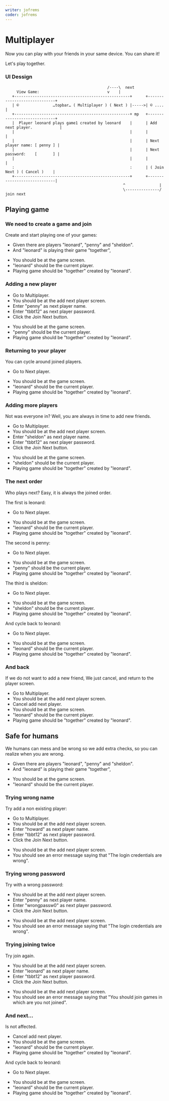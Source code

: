 ```yaml
---
writer: jofrems
coder: jofrems
---
```

# Multiplayer

Now you can play with your friends in your
same device. You can share it!

Let's play together.

### UI Dessign

```                   
                                             /----\  next                          
     View Game:                              v    |
   +---------------------------------------------------+      +-----------------------------+
   | ©               …topbar… ( Multiplayer ) ( Next ) |----->| © ....                      |
   +---------------------------------------------------+ mp   +-----------------------------+
   |  Player leonard plays game1 created by leonard    |      | Add next player.            |
   |                                                   |      |                             |
   |                                                   |      | Next player name: [ penny ] |
   |                                                   |      | Next password:    [       ] |
   |                                                   |      |                             |
   :                                                   :      | ( Join Next ) ( Cancel )    |
   +---------------------------------------------------+      +-----------------------------|
                                                    ^               |
                                                    \---------------/ join next
```                                                                                                      

## Playing game

### We need to create a game and join

Create and start playing one of your games: 

 * Given there are players "leonard", "penny" and "sheldon".
 * And "leonard" is playing their game "together",    
 <!-- SNAPSHOT status=200 -->  
 * You should be at the game screen.  
 * "leonard" should be the current player.
 * Playing game should be "together" created by "leonard".

### Adding a new player

 * Go to Multiplayer.
 * You should be at the add next player screen.  
 * Enter "penny" as next player name.
 * Enter "tbbt12" as next player password.
 * Click the Join Next button.
 <!-- SNAPSHOT status=200 -->  

 * You should be at the game screen.  
 * "penny" should be the current player.
 * Playing game should be "together" created by "leonard".
 
### Returning to your player

You can cycle around joined players.

 * Go to Next player.
 <!-- SNAPSHOT status=200 -->  
 * You should be at the game screen.
 * "leonard" should be the current player.
 * Playing game should be "together" created by "leonard".
                                    
### Adding more players
          
Not was everyone in? Well, you are always in time to add new friends.

 * Go to Multiplayer.
 * You should be at the add next player screen.
 * Enter "sheldon" as next player name.
 * Enter "tbbt12" as next player password.
 * Click the Join Next button.
 <!-- SNAPSHOT status=200 -->             
 * You should be at the game screen.
 * "sheldon" should be the current player.
 * Playing game should be "together" created by "leonard".

### The next order

Who plays next? Easy, it is always the joined order.

The first is leonard:

 * Go to Next player.
 <!-- SNAPSHOT status=200 -->  
 * You should be at the game screen.
 * "leonard" should be the current player.
 * Playing game should be "together" created by "leonard".

The second is penny:

 * Go to Next player.
 <!-- SNAPSHOT status=200 -->  
 * You should be at the game screen.
 * "penny" should be the current player.
 * Playing game should be "together" created by "leonard".
 
The third is sheldon:

 * Go to Next player.
 <!-- SNAPSHOT status=200 -->  
 * You should be at the game screen.
 * "sheldon" should be the current player.
 * Playing game should be "together" created by "leonard".

And cycle back to leonard:

 * Go to Next player.
 <!-- SNAPSHOT status=200 -->  
 * You should be at the game screen.
 * "leonard" should be the current player.
 * Playing game should be "together" created by "leonard".

### And back

If we do not want to add a new friend,
We just cancel, and return to the player screen.

 * Go to Multiplayer.
 * You should be at the add next player screen.
 * Cancel add next player.
 * You should be at the game screen.
 * "leonard" should be the current player.
 * Playing game should be "together" created by "leonard".

## Safe for humans

We humans can mess and be wrong so we add extra checks,
so you can realize when you are wrong.

 * Given there are players "leonard", "penny" and "sheldon".
 * And "leonard" is playing their game "together",
 <!-- SNAPSHOT status=200 -->  
 * You should be at the game screen.
 * "leonard" should be the current player.

### Trying wrong name
 
Try add a non existing player:

 * Go to Multiplayer.
 * You should be at the add next player screen.
 * Enter "howard" as next player name.
 * Enter "tbbt12" as next player password.
 * Click the Join Next button.
 <!-- SNAPSHOT status=400 -->             
 * You should be at the add next player screen.
 * You should see an error message saying that "The login credentials are wrong".

### Trying wrong password
             
Try with a wrong password:

 * You should be at the add next player screen.
 * Enter "penny" as next player name.
 * Enter "wrongpassw0" as next player password.
 * Click the Join Next button.
 <!-- SNAPSHOT status=400 -->             
 * You should be at the add next player screen.
 * You should see an error message saying that "The login credentials are wrong".
                     
### Trying joining twice
                 
Try join again.

 * You should be at the add next player screen.
 * Enter "leonard" as next player name.
 * Enter "tbbt12" as next player password.
 * Click the Join Next button.
 <!-- SNAPSHOT status=400 -->             
 * You should be at the add next player screen.
 * You should see an error message saying that "You should join games in which are you not joined".
               
### And next...

Is not affected.

 * Cancel add next player.
 * You should be at the game screen.
 * "leonard" should be the current player.
 * Playing game should be "together" created by "leonard".

And cycle back to leonard:

 * Go to Next player.
 <!-- SNAPSHOT status=200 -->  
 * You should be at the game screen.
 * "leonard" should be the current player.
 * Playing game should be "together" created by "leonard".

